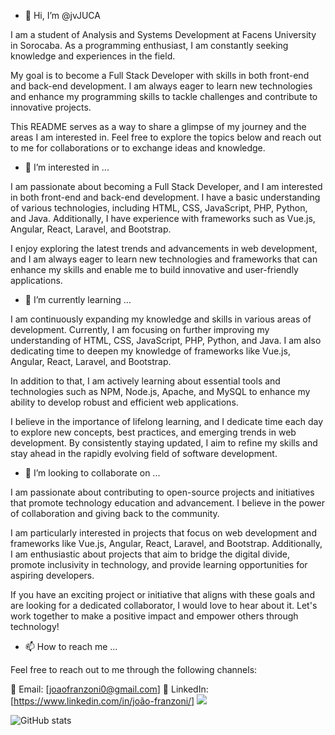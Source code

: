 - 👋 Hi, I’m @jvJUCA

I am a student of Analysis and Systems Development at Facens University in Sorocaba. As a programming enthusiast, I am constantly seeking knowledge and experiences in the field.

My goal is to become a Full Stack Developer with skills in both front-end and back-end development. I am always eager to learn new technologies and enhance my programming skills to tackle challenges and contribute to innovative projects.

This README serves as a way to share a glimpse of my journey and the areas I am interested in. Feel free to explore the topics below and reach out to me for collaborations or to exchange ideas and knowledge.

- 👀 I’m interested in ...

I am passionate about becoming a Full Stack Developer, and I am interested in both front-end and back-end development. I have a basic understanding of various technologies, including HTML, CSS, JavaScript, PHP, Python, and Java. Additionally, I have experience with frameworks such as Vue.js, Angular, React, Laravel, and Bootstrap.

I enjoy exploring the latest trends and advancements in web development, and I am always eager to learn new technologies and frameworks that can enhance my skills and enable me to build innovative and user-friendly applications.

- 🌱 I’m currently learning ...

I am continuously expanding my knowledge and skills in various areas of development. Currently, I am focusing on further improving my understanding of HTML, CSS, JavaScript, PHP, Python, and Java. I am also dedicating time to deepen my knowledge of frameworks like Vue.js, Angular, React, Laravel, and Bootstrap.

In addition to that, I am actively learning about essential tools and technologies such as NPM, Node.js, Apache, and MySQL to enhance my ability to develop robust and efficient web applications.

I believe in the importance of lifelong learning, and I dedicate time each day to explore new concepts, best practices, and emerging trends in web development. By consistently staying updated, I aim to refine my skills and stay ahead in the rapidly evolving field of software development.

- 💞️ I’m looking to collaborate on ...
  
I am passionate about contributing to open-source projects and initiatives that promote technology education and advancement. I believe in the power of collaboration and giving back to the community.

I am particularly interested in projects that focus on web development and frameworks like Vue.js, Angular, React, Laravel, and Bootstrap. Additionally, I am enthusiastic about projects that aim to bridge the digital divide, promote inclusivity in technology, and provide learning opportunities for aspiring developers.

If you have an exciting project or initiative that aligns with these goals and are looking for a dedicated collaborator, I would love to hear about it. Let's work together to make a positive impact and empower others through technology!

- 📫 How to reach me ...
  
Feel free to reach out to me through the following channels:

📧 Email: [joaofranzoni0@gmail.com]
🔗 LinkedIn: [https://www.linkedin.com/in/joão-franzoni/] 
![](https://komarev.com/ghpvc/?username=jvJUCA)


![GitHub stats](https://github-readme-stats.vercel.app/api?username=jvJUCA&show=reviews,discussions_started,prs_merged,prs_merged_percentage&theme=ambient_gradient&show_icons=true)

